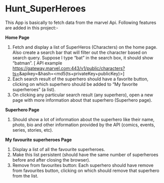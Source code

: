 # Hunt_SuperHeroes
This App is basically to fetch data from the marvel Api. Following features are added in this project:-

**Home Page**

1. Fetch and display a list of SuperHeros (Characters) on the home page. Also create a search bar that will filter out the character based on search query. Suppose I type “bat” in the search box, it should show “batman”. 
   [ API example https://gateway.marvel.com:443/v1/public/characters?ts=<time-stamp>&apikey=<public-key>&hash=<md5(ts+privateKey+publicKey)>]
2. Each search result of the superhero should have a favorite button, clicking on which superhero should be added to “My favorite superheroes” (a list).
3. On clicking any particular search result (any superhero), open a new page with more information about that superhero (Superhero page).

**Superhero Page**
  
1. Should show a lot of information about the superhero like their name, photo, bio and other information provided by the API (comics, events, series, stories, etc).

**My favourite superheroes Page**
  
1. Display a list of all the favourite superheroes.
2. Make this list persistent (should have the same number of superheroes before and after closing the browser).
3. Remove from favourites button: Each superhero should have remove from favourites button, clicking on which should remove that superhero from the list.

